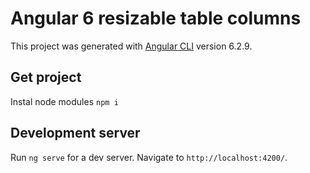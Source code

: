 # Angular 6 resizable table columns

This project was generated with [Angular CLI](https://github.com/angular/angular-cli) version 6.2.9.
## Get project

Instal node modules `npm i`
## Development server

Run `ng serve` for a dev server. Navigate to `http://localhost:4200/`.
